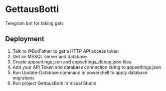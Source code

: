 # GettausBotti
Telegram bot for taking gets

## Deployment
1. Talk to @BotFather to get a HTTP API access token
2. Get an MSSQL server and database
3. Create appsettings.json and appsettings_debug.json files
4. Add your API Token and database connection string to appsettings.json
5. Run Update-Database command in powershell to apply database migrations
6. Run project GettausBotti in Visual Studio
